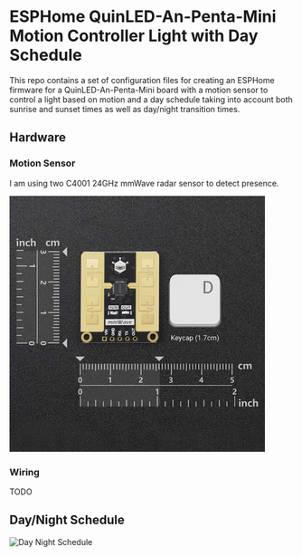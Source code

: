 # ESPHome QuinLED-An-Penta-Mini Motion Controller Light with Day Schedule

This repo contains a set of configuration files for creating an ESPHome
firmware for a QuinLED-An-Penta-Mini board with a motion sensor to control
a light based on motion and a day schedule taking into account both sunrise
and sunset times as well as day/night transition times.

## Hardware

### Motion Sensor

I am using two C4001 24GHz mmWave radar sensor to detect presence.

![C4001 24GHz mmWave Sensor](./images/C4001-mmWave.png)

### Wiring

TODO

## Day/Night Schedule

![Day Night Schedule](./images/DayNight-Schedule.svg)
